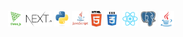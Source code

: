 
<p align="center">
  <code><img title="threejs" height="25" src="images/threejs.png"></code>
  <code><img title="nextjs" height="25" src="images/nextjs.png"></code>
  <code><img title="Python" height="25" src="images/python-original.svg"></code>
  <code><img title="Javascript" height="25" src="images/javascript.jpg"></code>
  <code><img title="HTML5" height="25" src="images/html5.svg"></code>
  <code><img title="CSS" height="25" src="images/css.svg"></code>
  <code><img title="React" height="25" src="images/react-original.svg"></code>
  <code><img title="PostgreSQL" height="25" src="images/postgresql.svg"></code>
  <code><img title="Java" height="25" src="images/java-original.svg"></code>
</p>

